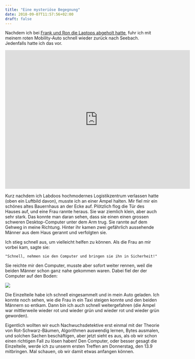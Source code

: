 ```yaml
---
title: "Eine mysteriöse Begegnung"
date: 2018-09-07T11:57:56+02:00
draft: false
---
```


Nachdem ich bei <a href="/posts/besuch_in_oberwil_lieli">Frank und Ron
die Laptops abgeholt hatte</a>, fuhr ich mit meinem roten
Mobility-Auto schnell wieder zurück nach Seebach. Jedenfalls hatte ich
das vor.

<iframe src='https://map.geo.admin.ch/embed.html?lang=en&topic=ech&bgLayer=ch.swisstopo.swissimage&layers=ch.swisstopo.zeitreihen,ch.bfs.gebaeude_wohnungs_register,ch.bav.haltestellen-oev,ch.swisstopo.swisstlm3d-wanderwege,KML%7C%7Chttps:%2F%2Fpublic.geo.admin.ch%2FSksxh6GfQDm0LbDaXytRlw&layers_visibility=false,false,false,false,true&layers_timestamp=18641231,,,,&E=2671547.10&N=1243119.63&zoom=13' width='600' height='450' frameborder='0' style='border:0'></iframe>

Kurz nachdem ich Labdoos hochmodernes Logistikzentrum verlassen hatte
(oben ein Luftbild davon), musste ich an einer Ampel halten. Mir fiel
mir ein schönes altes Bauernhaus an der Ecke auf. Plötzlich flog die
Tür des Hauses auf, und eine Frau rannte heraus. Sie war ziemlich
klein, aber auch sehr stark. Das konnte man daran sehen, dass sie
einen einen grossen schweren Desktop-Computer unter dem Arm trug. Sie
rannte auf dem Gehweg in meine Richtung. Hinter ihr kamen zwei
gefährlich aussehende Männer aus dem Haus gerannt und verfolgten sie.

Ich stieg schnell aus, um vielleicht helfen zu können. Als die Frau an
mir vorbei kam, sagte sie:

    "Schnell, nehmen sie den Computer und bringen sie ihn in Sicherheit!"

Sie reichte mir den Computer, musste aber sofort weiter rennen, weil
die beiden Männer schon ganz nahe gekommen waren. Dabei fiel der der
Computer auf den Boden:

<img src="/rechner_kaputt.jpg" />

Die Einzelteile habe ich schnell eingesammelt und in mein Auto
geladen. Ich konnte noch sehen, wie die Frau in ein Taxi steigen
konnte und den beiden Männern so entkam. Dann bin ich auch schnell
weitergefahren (die Ampel war mittlerweile wieder rot und wieder grün
und wieder rot und wieder grün geworden).

Eigentlich wollten wir euch Nachwuchsdetektive erst einmal mit der
Theorie von Rot-Schwarz-Bäumen, Algorithmen auswendig lernen, Bytes
ausmalen, und solchen Sachen beschäftigen, aber jetzt sieht es aus,
als ob wir schon einen richtigen Fall zu lösen haben! Den Computer,
oder besser gesagt die Einzelteile, werde ich zu unserm ersten Treffen
am Donnerstag, den 13.9 mitbringen. Mal schauen, ob wir damit etwas
anfangen können.
